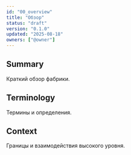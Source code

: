 ```yaml
---
id: "00_overview"
title: "Обзор"
status: "draft"
version: "0.1.0"
updated: "2025-08-18"
owners: ["@owner"]
---
```


## Summary
Краткий обзор фабрики.

## Terminology
Термины и определения.

## Context
Границы и взаимодействия высокого уровня.
